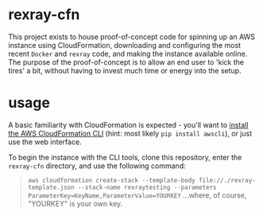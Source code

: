 # rexray-cfn
This project exists to house proof-of-concept code for spinning up an AWS instance using CloudFormation, downloading and configuring the most recent `Docker` and `rexray` code, and making the instance available online. The purpose of the proof-of-concept is to allow an end user to 'kick the tires' a bit, without having to invest much time or energy into the setup.

# usage
A basic familiarity with CloudFormation is expected - you'll want to [install the AWS CloudFormation CLI](http://docs.aws.amazon.com/cli/latest/userguide/installing.html) (hint: most likely `pip install awscli`), or just use the web interface.

To begin the instance with the CLI tools, clone this repository, enter the `rexray-cfn` directory, and use the following command:
> `aws cloudformation create-stack --template-body file://./rexray-template.json --stack-name rexraytesting --parameters ParameterKey=KeyName,ParameterValue=YOURKEY`
...where, of course, "YOURKEY" is your own key.

